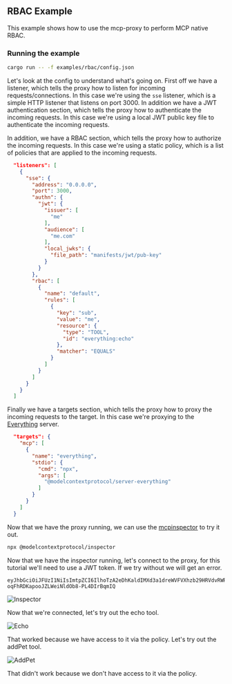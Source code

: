 ## RBAC Example

This example shows how to use the mcp-proxy to perform MCP native RBAC.

### Running the example

```bash
cargo run -- -f examples/rbac/config.json
```

Let's look at the config to understand what's going on. First off we have a listener, which tells the proxy how to listen for incoming requests/connections. In this case we're using the `sse` listener, which is a simple HTTP listener that listens on port 3000. In addition we have a JWT authentication section, which tells the proxy how to authenticate the incoming requests. In this case we're using a local JWT public key file to authenticate the incoming requests.

In addition, we have a RBAC section, which tells the proxy how to authorize the incoming requests. In this case we're using a static policy, which is a list of policies that are applied to the incoming requests.
```json
  "listeners": [
    {
      "sse": {
        "address": "0.0.0.0",
        "port": 3000,
        "authn": {
          "jwt": {
            "issuer": [
              "me"
            ],
            "audience": [
              "me.com"
            ],
            "local_jwks": {
              "file_path": "manifests/jwt/pub-key"
            }
          }
        },
        "rbac": [
          {
            "name": "default",
            "rules": [
              {
                "key": "sub",
                "value": "me",
                "resource": {
                  "type": "TOOL",
                  "id": "everything:echo"
                },
                "matcher": "EQUALS"
              }
            ]
          }
        ]
      }
    }
  ]
```


Finally we have a targets section, which tells the proxy how to proxy the incoming requests to the target. In this case we're proxying to the [Everything](https://github.com/modelcontextprotocol/servers/blob/main/src/everything) server.
```json
  "targets": {
    "mcp": [
      {
        "name": "everything",
        "stdio": {
          "cmd": "npx",
          "args": [
            "@modelcontextprotocol/server-everything"
          ]
        }
      }
    ]
  }
```

Now that we have the proxy running, we can use the [mcpinspector](https://github.com/modelcontextprotocol/inspector) to try it out.
```bash
npx @modelcontextprotocol/inspector
```

Now that we have the inspector running, let's connect to the proxy, for this tutorial we'll need to use a JWT token. If we try without we will get an error.
```
eyJhbGciOiJFUzI1NiIsImtpZCI6IlhoTzA2eDhKaldIMXd3a1dreWVFVXhzb29HRVdvRWRpZEVwd3lkX2htdUkiLCJ0eXAiOiJKV1QifQ.eyJhdWQiOiJtZS5jb20iLCJleHAiOjE5MDA2NTAyOTQsImlhdCI6MTc0Mjg2OTUxNywiaXNzIjoibWUiLCJqdGkiOiI3MDViYjM4MTNjN2Q3NDhlYjAyNzc5MjViZGExMjJhZmY5ZDBmYzE1MDNiOGY3YzFmY2I1NDc3MmRiZThkM2ZhIiwibmJmIjoxNzQyODY5NTE3LCJzdWIiOiJtZSJ9.cLeIaiWWMNuNlY92RiCV3k7mScNEvcVCY0WbfNWIvRFMOn_I3v-oqFhRDKapooJZLWeiNldOb8-PL4DIrBqmIQ
```

![Inspector](./img/connect.png)

Now that we're connected, let's try out the echo tool.

![Echo](./img/echo.png)

That worked because we have access to it via the policy. Let's try out the addPet tool.

![AddPet](./img/add.png)

That didn't work because we don't have access to it via the policy.



